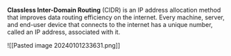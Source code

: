 **Classless Inter-Domain Routing** (CIDR) is an IP address allocation method that improves data routing efficiency on the internet. Every machine, server, and end-user device that connects to the internet has a unique number, called an IP address, associated with it.

![[Pasted image 20240101233631.png]]